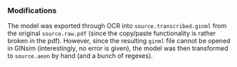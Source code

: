 ### Modifications

The model was exported through OCR into `source.transcribed.ginml` from the original `source.raw.pdf` (since the copy/paste functionality is rather broken in the pdf). However, since the resulting `ginml` file cannot be opened in GINsim (interestingly, no error is given), the model was then transformed to `source.aeon` by hand (and a bunch of regexes). 